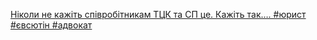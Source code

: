 <span><a href="{{site.github.url}}/pages/you_tube/advokat-yevsyutin-oleksandr/nikoli-ne-kazhit-spivrobitnikam-tck-ta-sp-ce-kazhit-tak-yurist-yevsyutin-advokat.html" target="_block"><font role="case" lvl="2"></font>Ніколи не кажіть співробітникам ТЦК та СП це. Кажіть так…. #юрист #євсютін #адвокат
</a></span>
